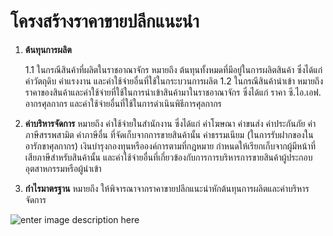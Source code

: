 
โครงสร้างราคาขายปลีกแนะนำ
===

1. **ต้นทุนการผลิต**

 	1.1 ในกรณีสินค้าที่ผลิตในราชอาณาจักร หมายถึง ต้นทุนทั้งหมดที่มีอยู่ในการผลิตสินค้า ซึ่งได้แก่ ค่าวัตถุดิบ ค่าแรงงาน และค่าใช้จ่ายอื่นที่ใช้ในกระบวนการผลิต
	1.2 ในกรณีสินค้านำเข้า หมายถึง ราคาของสินค้าและค่าใช้จ่ายที่ใช้ในการนำเข้าสินค้ามาในราชอาณาจักร ซึ่งได้แก่ ราคา ซี.ไอ.เอฟ. อากรศุลกากร และค่าใช้จ่ายอื่นที่ใช้ในการดำเนินพิธีการศุลกากร
 
 2. **ค่าบริหารจัดการ** หมายถึง ค่าใช้จ่ายในสำนักงาน ซึ่งได้แก่ ค่าโฆษณา ค่าขนส่ง ค่าประกันภัย ค่าภาษีสรรพสามิต ค่าภาษีอื่น ที่จัดเก็บจากการขายสินค้านั้น ค่าธรรมเนียม (ในการรับฝากของในอารักขาศุลกากร) เงินบำรุงกองทุนหรือองค์การตามที่กฎหมาย กำหนดให้เรียกเก็บจากผู้มีหน้าที่เสียภาษีสำหรับสินค้านั้น และค่าใช้จ่ายอื่นที่เกี่ยวข้องกับการการบริหารการขายสินค้าผู้ประกอบอุตสาหกรรมหรือผู้นำเข้า
 
  3. **กำไรมาตรฐาน** หมายถึง ให้พิจารณาจากราคาขายปลีกแนะนำหักต้นทุนการผลิตและค่าบริหารจัดการ

![enter image description here](https://github.com/yosarawut/KnowledgeCenter/raw/master/img/e-tax-incentive/price-structure.jpg)
<!--stackedit_data:
eyJoaXN0b3J5IjpbLTE0NzM1NTk1ODUsOTYzMDEwMzM0XX0=
-->